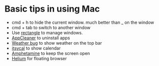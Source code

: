 # Basic tips in using Mac

* cmd + h to hide the current window. much better than \_ on the window
* cmd + tab to switch to another window
* Use [rectangle](https://rectangleapp.com/) to manage windows. 
* [AppCleaner](https://freemacsoft.net/appcleaner/) to uninstall apps
* [Weather bug](https://apps.apple.com/us/app/weatherbug-weather-forecasts/id1059074180?mt=12) to show weather on the top bar
* [itsycal](https://www.mowglii.com/itsycal/) to show calendar
* [Amphetamine](https://apps.apple.com/gb/app/amphetamine/id937984704?mt=12) to keep the screen open
* [Helium](https://apps.apple.com/gb/app/helium/id1054607607?mt=12) for floating browser

